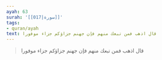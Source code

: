 ```yaml
---
ayah: 63
surah: '[[017|سورة]]'
tags:
- quran/ayah
text: قال اذهب فمن تبعك منهم فإن جهنم جزاؤكم جزاء موفورا
---
```

> قال اذهب فمن تبعك منهم فإن جهنم جزاؤكم جزاء موفورا
